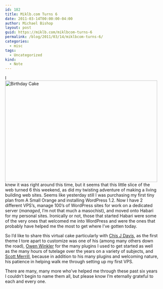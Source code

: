 ```yaml
---
id: 182
title: Miklb.com Turns 6
date: 2011-03-14T00:00:00-04:00
author: Michael Bishop
layout: post
guid: https://miklb.com/miklbcom-turns-6
permalink: /blog/2011/03/14/miklbcom-turns-6/
categories:
  - misc
tags:
  - Uncategorized
kind:
  - Note
---
```

<p>I  <a href="http://www.flickr.com/photos/36112884@N07/3787346825/" title="Birthday Cake by Im a terrible photographer, on Flickr"><img src="http://farm3.static.flickr.com/2640/3787346825_57a6001c20.jpg" class="right" width="500" height="333" alt="Birthday Cake" /></a>knew it was right around this time, but it seems that this little slice of the web turned 6 this weekend, as did my twisting adventure of making a living building web sites.  Seems like yesterday still I was purchasing my first tiny plan from A Small Orange and installing WordPress 1.2.  Now I have 2 different VPS’s, manage 100’s of WordPress sites for work on a dedicated server (<em>managed</em>, I’m not that much a masochist), and moved onto Habari for my personal sites.  Ironically or not, those that started Habari were some of the very ones that welcomed me into WordPress and were the ones that probably have helped me the most to get where I’ve gotten today.</p>

<p>So I’d like to share this virtual cake particularly with <a href="http://chrisjdavis.org/">Chis J Davis</a>, as the first theme I tore apart to customize was one of his (among many others down the road), <a href="http://asymptomatic.net/">Owen Winkler</a> for the many plugins I used to get started as well as the many hours of tutelage over the years on a variety of subjects, and <a href="http://skippy.net/">Scott Merrill</a>, because in addition to his many plugins and welcoming nature, his patience in helping walk me through setting up my first VPS.</p>

<p>There are many, many more who’ve helped me through these past six years I couldn’t begin to name them all, but please know I’m eternally grateful to each and every one.</p>